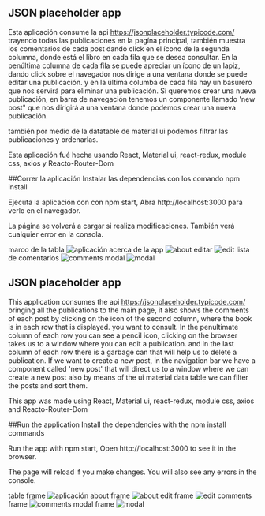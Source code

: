 <h2>JSON placeholder app</h2>

Esta aplicación consume la api https://jsonplaceholder.typicode.com/ trayendo todas las publicaciones en la pagína principal, también muestra los comentarios de cada post dando click en el ícono de la segunda columna, donde está el libro en cada fila que se desea consultar.
En la penúltima columna de cada fila se puede apreciar un ícono de un lapiz, dando click sobre el navegador nos dirige a una ventana donde se puede editar una publicación.
y en la última columba de cada fila hay un basurero que nos servirá para eliminar una publicación.
Si queremos crear una nueva publicación, en  barra de navegación tenemos un componente llamado 'new post" que nos dirigirá a una ventana donde podemos crear una nueva publicación.

también por medio de la datatable de material ui podemos filtrar las publicaciones y ordenarlas.

Esta aplicación fué hecha usando React, Material ui, react-redux, module css, axios y Reacto-Router-Dom

##Correr la aplicación
Instalar las dependencias con los comando npm install

Ejecuta la aplicación con con npm start, 
Abra http://localhost:3000 para verlo en el navegador.

La página se volverá a cargar si realiza modificaciones.
También verá cualquier error en la consola.

marco de la tabla
<img src="https://i.ibb.co/0YSCG3C/Captura-desde-2022-07-31-20-23-21.png" alt="aplicación" />
acerca de la app
<img src="https://i.ibb.co/NYqLm8d/Sin-t-tulo3.png" alt= "about"/>
editar
<img src="https://i.ibb.co/p234zGq/Sin-t-tulo2.png" alt="edit" />
lista de comentarios
<img src="https://i.ibb.co/ncTkC97/Sin-t-tulo.png" alt="comments" />
modal 
<img src="https://i.ibb.co/sK7fxJt/Sin-t-tulo4.png" alt="modal" />


<h2>JSON placeholder app</h2>

This application consumes the api https://jsonplaceholder.typicode.com/ bringing all the publications to the main page, it also shows the comments of each post by clicking on the icon of the second column, where the book is in each row that is displayed. you want to consult.
In the penultimate column of each row you can see a pencil icon, clicking on the browser takes us to a window where you can edit a publication.
and in the last column of each row there is a garbage can that will help us to delete a publication.
If we want to create a new post, in the navigation bar we have a component called 'new post' that will direct us to a window where we can create a new post
also by means of the ui material data table we can filter the posts and sort them.

This app was made using React, Material ui, react-redux, module css, axios and Reacto-Router-Dom

##Run the application
Install the dependencies with the npm install commands

Run the app with npm start,
Open http://localhost:3000 to see it in the browser.

The page will reload if you make changes.
You will also see any errors in the console.


table frame
<img src="https://i.ibb.co/0YSCG3C/Captura-desde-2022-07-31-20-23-21.png" alt="aplicación" />
about frame
<img src="https://i.ibb.co/NYqLm8d/Sin-t-tulo3.png" alt= "about"/>
edit frame
<img src="https://i.ibb.co/p234zGq/Sin-t-tulo2.png" alt="edit" />
comments frame
<img src="https://i.ibb.co/ncTkC97/Sin-t-tulo.png" alt="comments" />
modal frame
<img src="https://i.ibb.co/sK7fxJt/Sin-t-tulo4.png" alt="modal" />
